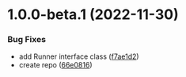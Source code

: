 # 1.0.0-beta.1 (2022-11-30)


### Bug Fixes

* add Runner interface class ([f7ae1d2](https://github.com/Daniele-Tentoni/cch-runner/commit/f7ae1d2be5a421a39fc192af4ebef0549166feb3))
* create repo ([66e0816](https://github.com/Daniele-Tentoni/cch-runner/commit/66e0816f509ab6155b0c8a2795214a3641993c51))
